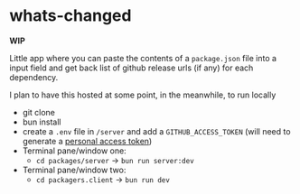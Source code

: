 # whats-changed

**WIP**

Little app where you can paste the contents of a `package.json` file into a input field and get back list of github release urls (if any) for each dependency.

I plan to have this hosted at some point, in the meanwhile, to run locally

- git clone
- bun install
- create a `.env` file in `/server` and add a `GITHUB_ACCESS_TOKEN` (will need to generate a [personal access token](GITHUB_ACCESS_TOKEN))
- Terminal pane/window one:
  - `cd packages/server` -> `bun run server:dev`
- Terminal pane/window two:
  - `cd packagers.client` -> `bun run dev`
